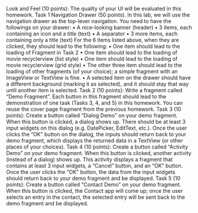 Look and Feel (10 points): The quality of your UI will be evaluated in this homework.
Task 1 Navigation Drawer (50 points). In this lab, we will use the navigation drawer as the top-lever navigation. You need to have the followings on your drawer:
• A nice-looking banner (header)
• 3 items, each containing an icon and a title (text)
• A separator
• 3 more items, each containing only a title (text)
For the 6 items listed above, when they are clicked, they should lead to the following:
• One item should lead to the loading of Fragment in Task 2
• One item should lead to the loading of movie recyclerview (list style)
• One item should lead to the loading of movie recyclerview (grid style)
• The other three item should lead to the loading of other fragments (of your choice); a simple fragment with an ImageView or TextView is fine.
• A selected item on the drawer should have a different background (marking it as selected), and it should stay that way until another item is selected.
Task 2 (10 points): Write a fragment called “Demo Fragment”. Each button in this fragment should lead to the demonstration of one task (Tasks 3, 4, and 5) in this homework. You can reuse the cover page fragment from the previous homework.
Task 3 (10 points): Create a button called “Dialog Demo” on your demo fragment. When this button is clicked, a dialog shows up. There should be at least 3 input widgets on this dialog (e.g. DatePicker, EditText, etc.). Once the user clicks the “OK” button on the dialog, the inputs should return back to your demo fragment, which displays the returned data in a TextView (or other places of your choices).
Task 4 (10 points): Create a button called “Activity Demo” on your demo fragment. When this button is clicked, another activity (instead of a dialog) shows up. This activity displays a fragment that contains at least 3 input widgets, a “Cancel” button, and an “OK” button. Once the user clicks the “OK” button, the data from the input widgets should return back to your demo fragment and be displayed.
Task 5 (10 points): Create a button called “Contact Demo” on your demo fragment. When this button is clicked, the Contact app will come up; once the user selects an entry in the contact, the selected entry will be sent back to the demo fragment and be displayed.
